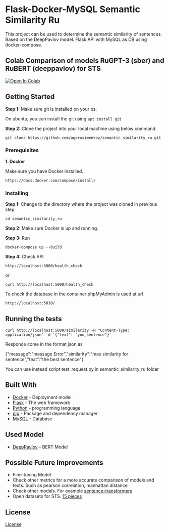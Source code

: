 # Flask-Docker-MySQL Semantic Similarity Ru

This project can be used to determine the semantic similarity of sentences. Based on the DeepPavlov model. Flask API with MySQL as DB using docker-compose.

## Colab Comparison of models RuGPT-3 (sber) and RuBERT (deeppavlov) for STS
[![Open In Colab](https://colab.research.google.com/assets/colab-badge.svg)](https://colab.research.google.com/drive/1kmu-FOh1004cibP9sGrKm0E8hQBVylR4?usp=sharing)

## Getting Started

**Step 1:** Make sure git is installed on your os.

On ubuntu, you can install the git using  ```apt install git```

**Step 2:** Clone the project into your local machine using below command.

```git clone https://github.com/agerasimenkoz/semantic_similarity_ru.git```

### Prerequisites

**1. Docker**

Make sure you have Docker installed.

```https://docs.docker.com/compose/install/```

### Installing

**Step 1:** Change to the directory where the project was cloned in previous step.

```
cd semantic_similarity_ru
```

**Step 2:** Make sure Docker is up and running.

**Step 3:** Run

```
docker-compose up --build
```

**Step 4:** Check API

```
http://localhost:5000/health_check
```
or
```
curl http://localhost:5000/health_check
```


To check the database in the container phpMyAdmin is used at url 
```
http://localhost:5010/
```
## Running the tests
```
curl http://localhost:5000/similarity -H "Content-Type: application/json" -d '{"text": "you_sentence"}'
```
Responce come in the format json as 

{"message":"message Error","similarity":"max similarity for sentence","text":"the best sentence"}

You can use instead script test_request.py in semantic_similarity_ru folder

## Built With

* [Docker](https://docs.docker.com/) -  Deployment model
* [Flask](https://flask.palletsprojects.com/en/2.0.x/) - The web framework
* [Python](https://www.python.org/) - programming language
* [pip](https://pypi.org/project/pip/) - Package and dependency manager
* [MySQL](https://www.mysql.com/) - Database

## Used Model
* [DeepPavlov](https://huggingface.co/DeepPavlov/rubert-base-cased-sentence) -  BERT Model

## Possible Future Improvements
* Fine-tuning Model
* Check other metrics for a more accurate comparison of models and texts. Such as pearson correlation, manhattan distance
* Check other models. For example [sentence-transformers](https://huggingface.co/sentence-transformers)
* Open datasets for STS. [15 pieces](https://paperswithcode.com/datasets?task=semantic-textual-similarity)

## License
[License](LICENSE)
